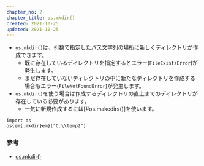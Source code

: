 ```yaml
---
chapter_no: 2
chapter_title: os.mkdir()
created: 2021-10-25
updated: 2021-10-25
---
```

- `os.mkdir()`は、引数で指定したパス文字列の場所に新しくディレクトリが作成できます。
  - 既に存在しているディレクトリを指定するとエラー(`FileExistsError`)が発生します。
  - まだ存在していないディレクトリの中に新たなディレクトリを作成する場合もエラー(`FileNotFoundError`)が発生します。
- `os.mkdir()`を使う場合は作成するディレクトリの直上までのディレクトリが存在している必要があります。
  - 一気に新規作成するには[#os.makedirs()]を使います。

```:C:\temp2ディレクトリを作成
import os
os{em{.mkdir}em}("C:\\temp2")
```

### 参考
- [os.mkdir()](https://docs.python.org/ja/3/library/os.html#os.mkdir)
